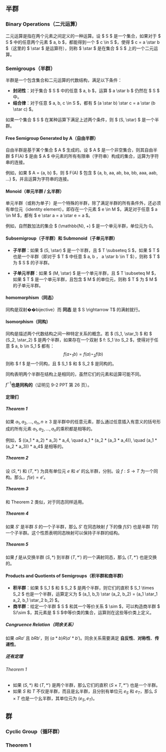 ## 半群

### Binary Operations（二元运算）
二元运算是指在两个元素之间定义的一种运算。设 $ S $ 是一个集合，如果对于 $ S $ 中的任意两个元素 $ a, b $，都能得到一个 $ c \in S $，使得 $ c = a \star b $（这里的 $ \star $ 是运算符），则称 $ \star $ 是在集合 $ S $ 上的一个二元运算。

### Semigroups（半群）

半群是一个包含集合和二元运算的代数结构，满足以下条件：
- **封闭性**：对于集合 $ S $ 中的任意 $ a, b $，运算 $ a \star b $ 仍然在 $ S $ 中。
- **结合律**：对于任意 $ a, b, c \in S $，都有 $ (a \star b) \star c = a \star (b \star c) $。

如果一个集合 $ S $ 在某种运算下满足上述两个条件，则 $ (S, \star) $ 是一个半群。

#### Free Semigroup Generated by A（自由半群）
自由半群是基于某个集合 $ A $ 生成的。设 $ A $ 是一个非空集合，则其自由半群 $ F(A) $ 是由 $ A $ 中元素的所有有限串（字符串）构成的集合，运算为字符串的连接。

例如，如果 $ A = \{a, b\} $，则 $ F(A) $ 包含 $ \{a, b, aa, ab, ba, bb, aaa, aab, ...\} $，并且运算为字符串的连接。

#### Monoid（单元半群 / 幺半群）
单元半群（或称为单子）是一个特殊的半群，除了满足半群的所有条件外，还必须有单位元（identity element）。即存在一个元素 $ e \in M $，满足对于任意 $ a \in M $，都有 $ e \star a = a \star e = a $。

例如，自然数加法的集合 $ (\mathbb{N}, +) $ 是一个单元半群，单位元为 0。

#### Subsemigroup（子半群）和 Submonoid（子单元半群）
- **子半群**：如果 $ (S, \star) $ 是一个半群，且 $ T \subseteq S $，如果 $ T $ 也是一个半群（即对于 $ T $ 中任意 $ a, b $，$ a \star b \in T $），则称 $ T $ 为 $ S $ 的子半群。

- **子单元半群**：如果 $ (M, \star) $ 是一个单元半群，且 $ T \subseteq M $，如果 $ T $ 是一个单元半群，且包含 $ M $ 的单位元，则称 $ T $ 为 $ M $ 的子单元半群。

#### homomorphism（同态）

同构是双射��bijective）而 **同态** 是 $ S \rightarrow T$ 的满射就行。

#### Isomorphism（同构）

同构是描述两个代数结构之间一种特定关系的概念。若 $ (S_1, \star_1) $ 和 $ (S_2, \star_2) $ 是两个半群，如果存在一个双射 $ f: S_1 \to S_2 $，使得对于任意 $ a, b \in S_1 $ 都有：
$$
f(a \star_1 b) = f(a) \star_2 f(b)
$$
则称 $ f $ 是一个同构，且 $ S_1 $ 和 $ S_2 $ 是同构的。

同构表明两个半群在结构上是相同的，虽然它们的元素和运算可能不同。

$f^{-1}$​ **也是同构的**（证明见 9-2 PPT 第 26 页）。

#### 定理们

##### Theorem 1

如果 $a_1, a_2, \ldots, a_n, n \geq 3$ 是半群中的任意元素，那么通过任意插入有意义的括号形成的所有元素 $a_1, a_2, \ldots, a_n$​ 的乘积都是相等的。

例如，$ ((a_1 * a_2) * a_3) * a_4, \quad a_1 * (a_2 * (a_3 * a_4)), \quad (a_1 * (a_2 * a_3)) * a_4$​ 是相等的。

##### Theorem 2

设 $(S, *)$ 和 $(T, *')$ 为具有单位元 $e$ 和 $e'$ 的幺半群，分别。设 $f: S \rightarrow T$ 为一个同构。那么，$f(e) = e'$。

##### Theorem 3

和 Theorem 2 类似，对于同态同样适用。

##### Theorem 4

如果 $S'$ 是半群 $S$ 的一个子半群，那么 $S'$ 在同态映射 $f$ 下的像 $f(S')$ 也是半群 $T$​ 的一个子半群。这个性质表明同态映射可以保持子半群的结构。

##### Theorem 5

如果 $f$ 是从交换半群 $(S, *)$ 到半群 $(T, *')$ 的一个满射同态，那么 $(T, *')$ 也是交换的。

#### Products and Quotients of  Semigroups（积半群和商半群）

- **积半群**：如果 $ S_1 $ 和 $ S_2 $ 是两个半群，则它们的直积 $ S_1 \times S_2 $ 也是一个半群，运算定义为 $ (a_1, b_1) \star (a_2, b_2) = (a_1 \star_1 a_2, b_1 \star_2 b_2) $。
- **商半群**：给定一个半群 $ S $ 和其一个等价关系 $ \sim $，可以构造商半群 $ S/\sim $，其元素是 $ S $​ 中等价类的集合，运算则在这些等价类上定义。

##### Congruence Relation（同余关系）

如果 $a R a'$ 且 $b R b'$，则 $(a * b) R (a' * b')$​。同余关系需要满足 **自反性**、**对称性**、**传递性**。

##### 还有定理

###### Theorem 1

- 如果 $(S, *)$ 和 $(T, *')$ 是两个半群，那么它们的直积 $(S \times T, *'')$ 也是一个半群。
- 如果 $S$ 和 $T$ 不仅是半群，而且是幺半群，且分别有单位元 $e_S$ 和 $e_T$，那么 $S \times T$ 也是一个幺半群，其单位元为 $(e_S, e_T)$。

## 群

### Cyclic Group（循环群）

### Theorem 1
